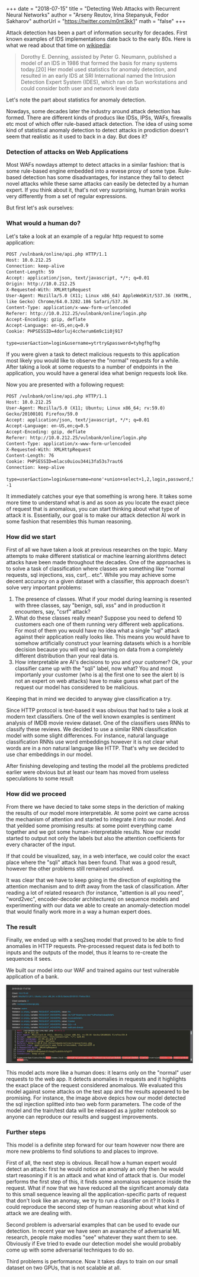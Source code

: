+++
date = "2018-07-15"
title = "Detecting Web Attacks with Recurrent Neural Networks"
author = "Arseny Reutov, Irina Stepanyuk, Fedor Sakharov"
authorUrl = "https://twitter.com/m0nt3kk1"
math = "false"
+++

Attack detection has been a part of information security for decades. First 
known examples of IDS implementations date back to the early 80s. Here is what
we read about that time on
[wikipedia](https://en.wikipedia.org/wiki/Intrusion_detection_system):

> Dorothy E. Denning, assisted by Peter G. Neumann, published a model of an IDS
> in 1986 that formed the basis for many systems today.[20] Her model used
> statistics for anomaly detection, and resulted in an early IDS at SRI
> International named the Intrusion Detection Expert System (IDES), which ran
> on Sun workstations and could consider both user and network level data

Let's note the part about statistics for anomaly detection.

Nowdays, some decades later the industry around attack detection has formed.
There are different kinds of producs like IDSs, IPSs, WAFs, firewalls etc most of
which offer rule-based attack detection. The idea of using some kind of statistical
anomaly detection to detect attacks in prodiction doesn't seem that realistic as it
used to back in a day. But does it?

### Detection of attacks on Web Applications

Most WAFs nowdays attempt to detect attacks in a similar fashion: that is some
rule-based engine embedded into a revese proxy of some type. Rule-based detection
has some disadvantages, for instance they fail to detect novel attacks while these
same attacks can easily be detected by a human expert. If you think about it, that's
not very surprising, human brain works very differently from a set of regular
expressions.

But first let's ask ourselves:

### What would a human do?

Let's take a look at an example of a regular http request to some application:

```http
POST /vulnbank/online/api.php HTTP/1.1
Host: 10.0.212.25
Connection: keep-alive
Content-Length: 59
Accept: application/json, text/javascript, */*; q=0.01
Origin: http://10.0.212.25
X-Requested-With: XMLHttpRequest
User-Agent: Mozilla/5.0 (X11; Linux x86_64) AppleWebKit/537.36 (KHTML, like Gecko) Chrome/64.0.3282.186 Safari/537.36
Content-Type: application/x-www-form-urlencoded
Referer: http://10.0.212.25/vulnbank/online/login.php
Accept-Encoding: gzip, deflate
Accept-Language: en-US,en;q=0.9
Cookie: PHPSESSID=4dorluj4ccherum6m9c1i0j917

type=user&action=login&username=ytrtry&password=tyhgfhgfhg

```

If you were given a task to detect malicious requests to this application most
likely you would like to observe the "normal" requests for a while. After taking
a look at some requests to a number of endpoints in the application, you would have
a general idea what benign requests look like.

Now you are presented with a following request:

```http
POST /vulnbank/online/api.php HTTP/1.1
Host: 10.0.212.25
User-Agent: Mozilla/5.0 (X11; Ubuntu; Linux x86_64; rv:59.0) Gecko/20100101 Firefox/59.0
Accept: application/json, text/javascript, */*; q=0.01
Accept-Language: en-US,en;q=0.5
Accept-Encoding: gzip, deflate
Referer: http://10.0.212.25/vulnbank/online/login.php
Content-Type: application/x-www-form-urlencoded
X-Requested-With: XMLHttpRequest
Content-Length: 76
Cookie: PHPSESSID=mlacs0uiou344i3fa53s7raut6
Connection: keep-alive

type=user&action=login&username=none'+union+select+1,2,login,password,5,6,7,NULL,NULL,10,11,12,13,14,15,16,17+from+users+limit+1+--1

```

It immediately catches your eye that something is wrong here. It takes some
more time to understand what is and as soon as you locate the exact piece
of request that is anomalous, you can start thinking about what type of attack
it is.
Essentially, our goal is to make our attack detection AI work in some fashion
that resembles this human reasoning.


### How did we start

First of all we have taken a look at previous researches on the topic.
Many attempts to make different statistical or machine learning alorithms detect
attacks have been made throughout the decades. One of the approaches is to solve
a task of classification where classes are something like "normal requests,
sql injections, xss, csrf,.. etc". While you may achieve some decent accuracy
on a given dataset with a classifier, this approach doesn't solve very important
problems:

1. The presence of classes. What if your model during learning is resented with
   three classes, say "benign, sqli, xss" and in production it encounters, say,
   "csrf" attack?
2. What do these classes really mean? Suppose you need to defend 10 customers
   each one of them running very different web applications. For most of them
   you would have no idea what a single "sql" attack against their application
   really looks like. This means you would have to somehow artificially construct
   your learning datasets which is a horrible decision because you will end up
   learning on data from a completely different distribution than your real data is.
3. How interpretable are AI's decisions to you and your customer? Ok, your classifier
   came up with the "sqli" label, now what? You and most importanly your customer
   (who is a) the first one to see the alert b) is not an expert on web attacks)
   have to make guess what part of the request our model has considered to be
   malicious.

Keeping that in mind we decided to anyway give classification a try.

Since HTTP protocol is text-based it was obvious that had to take a look at modern
text classifiers. One of the well known examples is sentiment analysis of IMDB
movie review dataset. One of the classifiers uses RNNs to classify these reviews.
We decided to use a similar RNN classification model with some slight differences.
For instance, natural language classification RNNs use word embeddings however
it is not clear what words are in a non natural language like HTTP. That's why
we decided to use char embeddings in our model.

After finishing developing and testing the model all the problems predicted earlier
were obvious but at least our team has moved from useless speculations to some
result

### How did we proceed

From there we have decied to take some steps in the deriction of making the
results of our model more interpretable. At some point we came across the
mechanism of attention and started to integrate it into our model. And that
yeilded some promising results: at some point everything came together
and we got some human-interpretable results. Now our model started to output
not only the labels but also the attention coefficients for every character
of the input.

If that could be visualized, say, in a web interface, we could color the exact
place where the "sqli" attack has been found. That was a good result, however
the other problems still remained unsolved.

It was clear that we have to keep going in the direction of exploiting the
attention mechanism and to drift away from the task of classification. After
reading a lot of related research (for instance, "attention is all you need",
"word2vec", encoder-decoder architectures) on sequence models and experimenting with
our data we able to create an anomaly-detection model that would finally work
more in a way a human expert does.

### The result

Finally, we ended up with a seq2seq model that proved to be able to find
anomalies in HTTP requests. Pre-processed request data is fed both to inputs
and the outputs of the model, thus it learns to re-create the sequences it sees.

We built our model into our WAF and trained agains our test vulnerable application
of a bank.

![bank](images/detecting-web-attacks-rnn-01.jpg)

This model acts more like a human does: it learns only on the "normal" user
requests to the web app. It detects anomalies in requests and it highlights
the exact place of the request considered anomalous. We evaluated this model
against some attacks on the test app and the results appeared to be promising.
For instance, the image above depics how our model detected the sql injection
splitted into two web form parameters. The code of the model and the train/test
data will be released as a jypiter notebook so anyone can reproduce our results
and suggest improvements.


### Further steps

This model is a definite step forward for our team however now there are more
new problems to find solutions to and places to improve.

First of all, the next step is obvious. Recall how a human expert would detect
an attack: first he would notice an anomaly an only then he would start reasoning
if it is an attack and what kind of attack that is. Our model performs the first
step of this, it finds some anomalous sequence inside the request. What if now
that we have reduced all the significant anomaly data to this small sequence
leaving all the application-specific parts of request that don't look like an anomay,
we try to run a classifier on it? It looks it could reproduce the second step
of human reasoning about what kind of attack we are dealing with.

Second problem is adversarial examples that can be used to evade our detection.
In recent year we have seen an avananche of adversarial ML research, people
make modles "see" whatever they want them to see. Obviously if Eve tried to
evade our detection model she would probably come up with some adversarial
techniques to do so.

Third problems is performance. Now it takes days to train on our small dataset
on two GPUs, that is not scalable at all.
